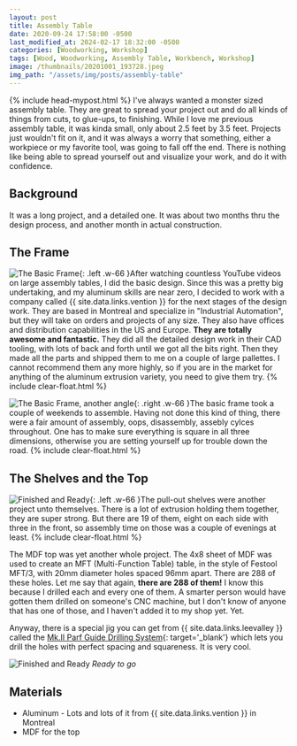```yaml
---
layout: post
title: Assembly Table
date: 2020-09-24 17:58:00 -0500
last_modified_at: 2024-02-17 18:32:00 -0500
categories: [Woodworking, Workshop]
tags: [Wood, Woodworking, Assembly Table, Workbench, Workshop]
image: /thumbnails/20201001_193728.jpeg
img_path: "/assets/img/posts/assembly-table"
---
```

{% include head-mypost.html %}
I've always wanted a monster sized assembly table.  They are great to spread your project out and do all kinds of things from cuts, to glue-ups, to finishing.  While I love me previous assembly table, it was kinda small, only about 2.5 feet by 3.5 feet.  Projects just wouldn't fit on it, and it was always a worry that something, either a workpiece or my favorite tool, was going to fall off the end.  There is nothing like being able to spread yourself out and visualize your work, and do it with confidence.

## Background

It was a long project, and a detailed one.  It was about two months thru the design process, and another month in actual construction.  

## The Frame

![The Basic Frame][Frame 1]{: .left .w-66 }After watching countless YouTube videos on large assembly tables, I did the basic design.  Since this was a pretty big undertaking, and my aluminum skills are near zero, I decided to work with a company called {{ site.data.links.vention }} for the next stages of the design work.  They are based in Montreal and specialize in "Industrial Automation", but they will take on orders and projects of any size. They also have offices and distribution capabilities in the US and Europe.  **They are totally awesome and fantastic.**  They did all the detailed design work in their CAD tooling, with lots of back and forth until we got all the bits right.  Then they made all the parts and shipped them to me on a couple of large pallettes.  I cannot recommend them any more highly, so if you are in the market for anything of the aluminum extrusion variety, you need to give them try.
{% include clear-float.html %}

![The Basic Frame, another angle][Frame 2]{: .right .w-66 }The basic frame took a couple of weekends to assemble.  Having not done this kind of thing, there were a fair amount of assembly, oops, disassembly, assebly cylces throughout.  One has to make sure everything is square in all three dimensions, otherwise you are setting yourself up for trouble down the road.
{% include clear-float.html %}

## The Shelves and the Top

![Finished and Ready][Finished 1]{: .left .w-66 }The pull-out shelves were another project unto themselves.  There is a lot of extrusion holding them together, they are super strong.  But there are 19 of them, eight on each side with three in the front, so assembly time on those was a couple of evenings at least.
{% include clear-float.html %}

The MDF top was yet another whole project.  The 4x8 sheet of MDF was used to create an MFT (Multi-Function Table) table, in the style of Festool MFT/3, with 20mm diameter holes spaced 96mm apart.  There are 288 of these holes.  Let me say that again, **there are 288 of them!**  I know this because I drilled each and every one of them.  A smarter person would have gotten them drilled on someone's CNC machine, but I don't know of anyone that has one of those, and I haven't added it to my shop yet.  Yet.  

Anyway, there is a special jig you can get from {{ site.data.links.leevalley }} called the [Mk.II Parf Guide Drilling System](https://www.leevalley.com/en-ca/shop/tools/jigs-guides-and-fixtures/110468-mk-ii-parf-guide-drilling-system?item=58B3996){: target='_blank'} which lets you drill the holes with perfect spacing and squareness.  It is very cool.

![Finished and Ready][Finished 2]
_Ready to go_

## Materials

- Aluminum - Lots and lots of it from {{ site.data.links.vention }} in Montreal
- MDF for the top
  
[Frame 1]: 20200908_213627.jpeg
[Frame 2]: 20200908_213651.jpeg
[Finished 1]: 20201001_193728.jpeg
[Finished 2]: 20201001_194851.jpeg
